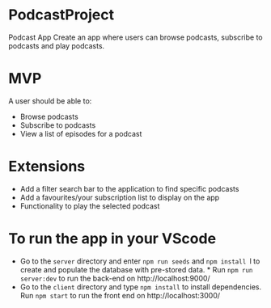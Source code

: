 # PodcastProject

Podcast App
Create an app where users can browse podcasts, subscribe to podcasts and play podcasts.

# MVP

A user should be able to:
* Browse podcasts
* Subscribe to podcasts
* View a list of episodes for a podcast

# Extensions

* Add a filter search bar to the application to find specific podcasts 
* Add a favourites/your subscription list to display on the app
* Functionality to play the selected podcast

# To run the app in your VScode
* Go to the `server` directory and enter `npm run seeds` and `npm install `l to create and populate the database with pre-stored data. * Run `npm run server:dev` to run the back-end on http://localhost:9000/
* Go to the `client` directory and type `npm install` to install dependencies. Run `npm start` to run the front end on http://localhost:3000/
